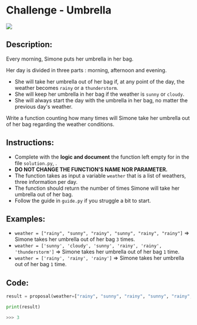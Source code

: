 # Challenge - Umbrella

![](https://images.unsplash.com/photo-1457131760772-7017c6180f05?ixlib=rb-1.2.1&ixid=eyJhcHBfaWQiOjEyMDd9&auto=format&fit=crop&w=1036&q=80)

## **Description**:
Every morning, Simone puts her umbrella in her bag.

Her day is divided in three parts : morning, afternoon and evening.
- She will take her umbrella out of her bag if, at any point of the day, the weather becomes `rainy` or a `thunderstorm`.
- She will keep her umbrella in her bag if the weather is `sunny` or `cloudy`.
- She will always start the day with the umbrella in her bag, no matter the previous day's weather.

Write a function counting how many times will Simone take her umbrella out of her bag regarding the weather conditions.

## **Instructions**:

- Complete with the **logic and document** the function left empty for in the file `solution.py`, .
- **DO NOT CHANGE THE FUNCTION'S NAME NOR PARAMETER.**
- The function takes as input a variable `weather` that is a list of weathers, three information per day.
- The function should return the number of times Simone will take her umbrella out of her bag.
- Follow the guide in `guide.py` if you struggle a bit to start.


## **Examples**:
- `weather = ["rainy", "sunny", "rainy", "sunny", "rainy", "rainy"]` => Simone takes her umbrella out of her bag `3` times.
- `weather = ['sunny', 'cloudy', 'sunny', 'rainy', 'rainy', 'thunderstorm']` => Simone takes her umbrella out of her bag `1` time.
- `weather = ['rainy', 'rainy', 'rainy']` => Simone takes her umbrella out of her bag `1` time.

## **Code**:
```python
result = proposal(weather=["rainy", "sunny", "rainy", "sunny", "rainy", "rainy"])

print(result)

>>> 3
```